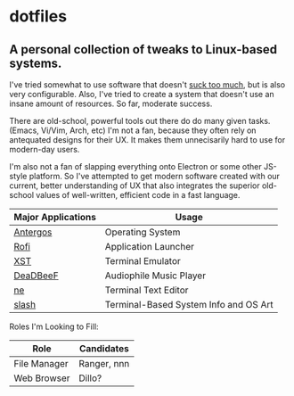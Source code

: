 # dotfiles
## A personal collection of tweaks to Linux-based systems.

I've tried somewhat to use software that doesn't [suck too much][1], but is also very configurable.
Also, I've tried to create a system that doesn't use an insane amount of resources. So far, moderate success.

There are old-school, powerful tools out there do do many given tasks. (Emacs, Vi/Vim, Arch, etc) I'm not a fan, because they often rely on antequated designs for their UX. It makes them unnecisarily hard to use for modern-day users.

I'm also not a fan of slapping everything onto Electron or some other JS-style platform. So I've attempted to get modern software created with our current, better understanding of UX that also integrates the superior old-school values of well-written, efficient code in a fast language.

| Major Applications | Usage                   |
| ------------------ | ----------------------- |
| [Antergos][6]      | Operating System        |
| [Rofi][2]          | Application Launcher    |
| [XST][3]           | Terminal Emulator       |
| [DeaDBeeF][4]      | Audiophile Music Player |
| [ne][5]            | Terminal Text Editor    |
| [slash][7]         | Terminal-Based System Info and OS Art |

Roles I'm Looking to Fill:

| Role         | Candidates     |
| ------------ | -------------- |
| File Manager | Ranger, nnn    |
| Web Browser  | Dillo?         |

[1]: https://suckless.org/
[2]: https://github.com/DaveDavenport/rofi
[3]: https://github.com/gnotclub/xst
[4]: https://github.com/DeaDBeeF-Player/deadbeef
[5]: http://ne.di.unimi.it/
[6]: https://antergos.com/
[7]: https://github.com/Nyctanthous/slash
